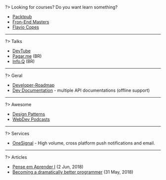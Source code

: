?> Looking for courses? Do you want learn something?

- [Packtpub](https://www.packtpub.com/)
- [Fron-End Masters](https://frontendmasters.com/courses/)
- [Flavio Copes](https://flaviocopes.com/)

---

?> Talks

- [DevTube](https://dev.tube/)
- [Pagar.me](https://www.youtube.com/channel/UCNhSCufrcOMeFvzEM7tt9Lw/videos) (BR)
- [Info.Q](https://www.infoq.com/br/presentations?utm_source=infoq&utm_medium=breadcrumbs_feature&utm_campaign=breadcrumbs) (BR)

---

?> Geral

- [Developer-Roadmap](https://github.com/kamranahmedse/developer-roadmap)
- [Dev Documentation](https://devdocs.io) - multiple API documentations (offline support)

---

?> Awesome

- [Design Patterns](https://github.com/DovAmir/awesome-design-patterns)
- [WebDev Podcasts](https://github.com/vernonk/webdev-podcasts)

---

?> Services

- [OneSignal](https://onesignal.com/) - High volume, cross platform push notifications and email.

---

?> Articles

- [Pense em Aprender I](https://medium.com/@ferreiradev/pense-em-aprender-parte-1-os-3-n%C3%ADveis-do-saber-2e7cf5d8024a) (2 Jun, 2018)
- [Becoming a dramatically better programmer](https://recurse.henrystanley.com/post/better/) (31 May, 2018)
